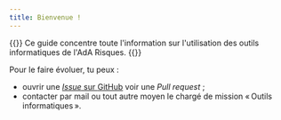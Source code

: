 ```yaml
---
title: Bienvenue !
---
```

{{<lead>}} Ce guide concentre toute l'information sur l'utilisation des outils informatiques de l'AdA Risques. {{</lead>}} 

Pour le faire évoluer, tu peux :

- ouvrir une <a href="https://github.com/adarisques/guide-it/issues/new"><i>Issue</i> sur <i class="fab fa-github"></i> GitHub</a> voir une <i>Pull request</i>  ;
- contacter par mail ou tout autre moyen le chargé de mission « Outils informatiques ».

